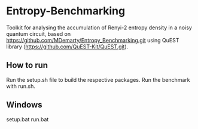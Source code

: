 # Entropy-Benchmarking
 Toolkit for analysing the accumulation of Renyi-2 entropy density in a noisy quantum circuit, based on https://github.com/MDemarty/Entropy_Benchmarking.git using QuEST library (https://github.com/QuEST-Kit/QuEST.git).

## How to run 
Run the setup.sh file to build the respective packages.
Run the benchmark with run.sh.

## Windows
setup.bat
run.bat
